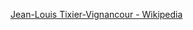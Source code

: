 ﻿[Jean-Louis Tixier-Vignancour - Wikipedia](https://en.wikipedia.org/wiki/Jean-Louis_Tixier-Vignancour)